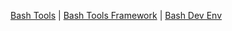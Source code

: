 <!-- _navbar.md -->

[Bash Tools](/) |
[Bash Tools Framework](https://fchastanet.github.io/bash-tools-framework/) |
[Bash Dev Env](https://fchastanet.github.io/bash-dev-env/)

